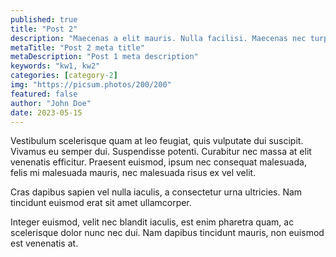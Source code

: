 ```yaml
---
published: true
title: "Post 2"
description: "Maecenas a elit mauris. Nulla facilisi. Maecenas nec turpis ac nunc pellentesque elementum. "
metaTitle: "Post 2 meta title"
metaDescription: "Post 1 meta description"
keywords: "kw1, kw2"
categories: [category-2]
img: "https://picsum.photos/200/200"
featured: false
author: "John Doe"
date: 2023-05-15
---
```


Vestibulum scelerisque quam at leo feugiat, quis vulputate dui suscipit. Vivamus eu semper dui. Suspendisse potenti. Curabitur nec massa at elit venenatis efficitur. Praesent euismod, ipsum nec consequat malesuada, felis mi malesuada mauris, nec malesuada risus ex vel velit. 

Cras dapibus sapien vel nulla iaculis, a consectetur urna ultricies. Nam tincidunt euismod erat sit amet ullamcorper. 

Integer euismod, velit nec blandit iaculis, est enim pharetra quam, ac scelerisque dolor nunc nec dui. Nam dapibus tincidunt mauris, non euismod est venenatis at.